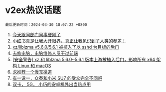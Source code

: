# v2ex热议话题

`最后更新时间：2024-03-30 18:07:22 +0800`

1. [今天跟同部门同事硬刚了](https://www.v2ex.com/t/1028257)
1. [小红书真是让我大开眼界，真正让我见识到了人类的参差！](https://www.v2ex.com/t/1028225)
1. [xz/liblzma v5.6.0/5.6.1 被植入了以 sshd 为目标的后门](https://www.v2ex.com/t/1028287)
1. [去修电脑，电脑维修人员干过前端](https://www.v2ex.com/t/1028319)
1. [[安全警告] xz 和 liblzma 5.6.0~5.6.1 版本上游被植入后门，影响所有 x64 架构 Linux 和 macOS](https://www.v2ex.com/t/1028288)
1. [求推荐一个慢充渠道](https://www.v2ex.com/t/1028309)
1. [有一说一，众泰和小米 SU7 的受众完全不同吧](https://www.v2ex.com/t/1028298)
1. [双卡， 5G， 小巧的安卓机外出当热点用](https://www.v2ex.com/t/1028299)

